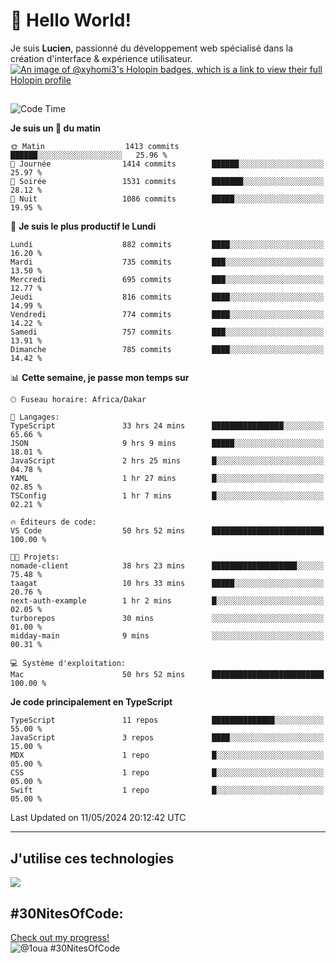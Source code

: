 # 👋 Hello World!

Je suis **Lucien**, passionné du développement web spécialisé dans la création d'interface & expérience utilisateur.
[![An image of @xyhomi3's Holopin badges, which is a link to view their full Holopin profile](https://holopin.me/xyhomi3)](https://holopin.io/@xyhomi3)

##

<!--START_SECTION:waka-->
![Code Time](http://img.shields.io/badge/Code%20Time-1%2C174%20hrs%2027%20mins-blue)

**Je suis un 🐤 du matin** 

```text
🌞 Matin                  1413 commits        ██████░░░░░░░░░░░░░░░░░░░   25.96 % 
🌆 Journée                1414 commits        ██████░░░░░░░░░░░░░░░░░░░   25.97 % 
🌃 Soirée                 1531 commits        ███████░░░░░░░░░░░░░░░░░░   28.12 % 
🌙 Nuit                   1086 commits        █████░░░░░░░░░░░░░░░░░░░░   19.95 % 
```
📅 **Je suis le plus productif le Lundi** 

```text
Lundi                    882 commits         ████░░░░░░░░░░░░░░░░░░░░░   16.20 % 
Mardi                    735 commits         ███░░░░░░░░░░░░░░░░░░░░░░   13.50 % 
Mercredi                 695 commits         ███░░░░░░░░░░░░░░░░░░░░░░   12.77 % 
Jeudi                    816 commits         ████░░░░░░░░░░░░░░░░░░░░░   14.99 % 
Vendredi                 774 commits         ████░░░░░░░░░░░░░░░░░░░░░   14.22 % 
Samedi                   757 commits         ███░░░░░░░░░░░░░░░░░░░░░░   13.91 % 
Dimanche                 785 commits         ████░░░░░░░░░░░░░░░░░░░░░   14.42 % 
```


📊 **Cette semaine, je passe mon temps sur** 

```text
🕑︎ Fuseau horaire: Africa/Dakar

💬 Langages: 
TypeScript               33 hrs 24 mins      ████████████████░░░░░░░░░   65.66 % 
JSON                     9 hrs 9 mins        █████░░░░░░░░░░░░░░░░░░░░   18.01 % 
JavaScript               2 hrs 25 mins       █░░░░░░░░░░░░░░░░░░░░░░░░   04.78 % 
YAML                     1 hr 27 mins        █░░░░░░░░░░░░░░░░░░░░░░░░   02.85 % 
TSConfig                 1 hr 7 mins         █░░░░░░░░░░░░░░░░░░░░░░░░   02.21 % 

🔥 Éditeurs de code: 
VS Code                  50 hrs 52 mins      █████████████████████████   100.00 % 

🐱‍💻 Projets: 
nomade-client            38 hrs 23 mins      ███████████████████░░░░░░   75.48 % 
taagat                   10 hrs 33 mins      █████░░░░░░░░░░░░░░░░░░░░   20.76 % 
next-auth-example        1 hr 2 mins         █░░░░░░░░░░░░░░░░░░░░░░░░   02.05 % 
turborepos               30 mins             ░░░░░░░░░░░░░░░░░░░░░░░░░   01.00 % 
midday-main              9 mins              ░░░░░░░░░░░░░░░░░░░░░░░░░   00.31 % 

💻 Système d'exploitation: 
Mac                      50 hrs 52 mins      █████████████████████████   100.00 % 
```

**Je code principalement en TypeScript** 

```text
TypeScript               11 repos            ██████████████░░░░░░░░░░░   55.00 % 
JavaScript               3 repos             ████░░░░░░░░░░░░░░░░░░░░░   15.00 % 
MDX                      1 repo              █░░░░░░░░░░░░░░░░░░░░░░░░   05.00 % 
CSS                      1 repo              █░░░░░░░░░░░░░░░░░░░░░░░░   05.00 % 
Swift                    1 repo              █░░░░░░░░░░░░░░░░░░░░░░░░   05.00 % 
```




 Last Updated on 11/05/2024 20:12:42 UTC
<!--END_SECTION:waka-->
---

## J'utilise ces technologies

<p align="left">
  <a href="https://skillicons.dev">
    <img src="https://skillicons.dev/icons?i=ts,js,md,scss,tailwind,react,redux,docker,express,astro,vite,nextjs,vercel,figma,ableton" />
  </a>
</p>

## #30NitesOfCode:
  [Check out my progress!](https://www.codedex.io/@1oua/30-nites-of-code)  
  ![@1oua #30NitesOfCode](https://www.codedex.io/api/petStatus?user=1oua)
